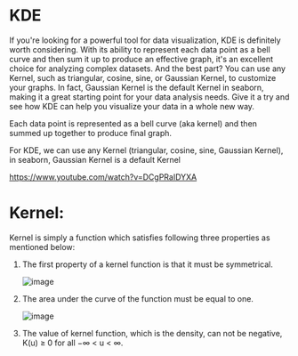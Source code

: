 # KDE
If you're looking for a powerful tool for data visualization, KDE is definitely worth considering. With its ability to represent each data point as a bell curve and then sum it up to produce an effective graph, it's an excellent choice for analyzing complex datasets. And the best part? You can use any Kernel, such as triangular, cosine, sine, or Gaussian Kernel, to customize your graphs. In fact, Gaussian Kernel is the default Kernel in seaborn, making it a great starting point for your data analysis needs. Give it a try and see how KDE can help you visualize your data in a whole new way.

Each data point is represented as a bell curve (aka kernel) and then summed up together to produce final graph.

For KDE, we can use any Kernel (triangular, cosine, sine, Gaussian Kernel), in seaborn, Gaussian Kernel is a default Kernel

https://www.youtube.com/watch?v=DCgPRaIDYXA

# Kernel:
Kernel is simply a function which satisfies following three properties as mentioned below:
1. The first property of a kernel function is that it must be symmetrical.
   
   ![image](https://github.com/philoma/ML-Projects-Notebooks/assets/87674698/d14d057c-376e-4285-822e-bff3bad90980)

2. The area under the curve of the function must be equal to one.
   
   ![image](https://github.com/philoma/ML-Projects-Notebooks/assets/87674698/4e66c121-26e6-4d0e-a9bb-88dda9ca2e4b)
3. The value of kernel function, which is the density, can not be negative, K(u) ≥ 0 for all −∞ < u < ∞.

